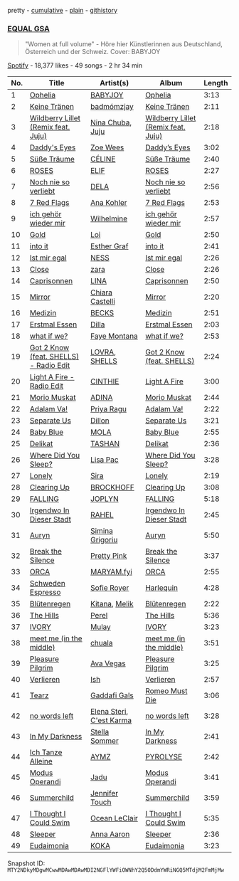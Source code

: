 pretty - [cumulative](/playlists/cumulative/37i9dQZF1DWVA5o3WHL2eG.md) - [plain](/playlists/plain/37i9dQZF1DWVA5o3WHL2eG) - [githistory](https://github.githistory.xyz/mackorone/spotify-playlist-archive/blob/main/playlists/plain/37i9dQZF1DWVA5o3WHL2eG)

### [EQUAL GSA](https://open.spotify.com/playlist/37i9dQZF1DWVA5o3WHL2eG)

> "Women at full volume" \- Höre hier Künstlerinnen aus Deutschland, Österreich und der Schweiz\. Cover: BABYJOY

[Spotify](https://open.spotify.com/user/spotify) - 18,377 likes - 49 songs - 2 hr 34 min

| No. | Title | Artist(s) | Album | Length |
|---|---|---|---|---|
| 1 | [Ophelia](https://open.spotify.com/track/61Np0MhnQO1B1LZGIxxX0d) | [BABYJOY](https://open.spotify.com/artist/2vYWyXs1PJbycPBdTstmHH) | [Ophelia](https://open.spotify.com/album/4GdlYdLbHGvNh48GvwqHdr) | 3:13 |
| 2 | [Keine Tränen](https://open.spotify.com/track/03ClGz3IWepPxLcVlGSC5Q) | [badmómzjay](https://open.spotify.com/artist/7oWrEQO1d3klp0Qrfh7a5h) | [Keine Tränen](https://open.spotify.com/album/6omnE7nYZCSFSkbTFTVSqR) | 2:11 |
| 3 | [Wildberry Lillet \(Remix feat\. Juju\)](https://open.spotify.com/track/1ywM9BP8vzh0Pu1zbnGAfY) | [Nina Chuba](https://open.spotify.com/artist/2kS9NyuATpYwjeB93h24H5), [Juju](https://open.spotify.com/artist/4sg4no0TXdsrM1s4SVUwNF) | [Wildberry Lillet \(Remix feat\. Juju\)](https://open.spotify.com/album/68YT84vuoXApmgcibxxM9v) | 2:18 |
| 4 | [Daddy's Eyes](https://open.spotify.com/track/726mGvnRdaFnW6dmlOqTBu) | [Zoe Wees](https://open.spotify.com/artist/03d2mJXSMtuPI0nIvLnhoS) | [Daddy’s Eyes](https://open.spotify.com/album/1b2RyLbUMkbXb62sVIguvY) | 3:02 |
| 5 | [Süße Träume](https://open.spotify.com/track/37FEXZlxz8OYFiB8sdxkdk) | [CÉLINE](https://open.spotify.com/artist/5ZYOlPpI9FZu2uIPkTB0UA) | [Süße Träume](https://open.spotify.com/album/4S620Fwlk0uQXT3ByjyGSf) | 2:40 |
| 6 | [ROSES](https://open.spotify.com/track/40nvBToL831q0NDFMiunKR) | [ELIF](https://open.spotify.com/artist/65AzRSW0jKSs0WtttEXrOw) | [ROSES](https://open.spotify.com/album/7L4QP4w9OivS4mb0DXUfak) | 2:27 |
| 7 | [Noch nie so verliebt](https://open.spotify.com/track/4xB9CYwtgAmYLQmlcbKSBv) | [DELA](https://open.spotify.com/artist/6o5FwtmyRmdaUqFnfmZ9l8) | [Noch nie so verliebt](https://open.spotify.com/album/1nD5zW99n7LL515gvb3rCo) | 2:56 |
| 8 | [7 Red Flags](https://open.spotify.com/track/3Qs8192k0SX9fSmGQscNBE) | [Ana Kohler](https://open.spotify.com/artist/3dTChZZWzgIDSSeiEb0qLw) | [7 Red Flags](https://open.spotify.com/album/68iV3mBG4ZIrqbWVd8rvc7) | 2:53 |
| 9 | [ich gehör wieder mir](https://open.spotify.com/track/4PpGmzid7fvGFayn8icZRF) | [Wilhelmine](https://open.spotify.com/artist/4f5pBvQZzdOGpFF0pwtUZG) | [ich gehör wieder mir](https://open.spotify.com/album/6Et0Q8bXMXOSChFgXgvvv8) | 2:57 |
| 10 | [Gold](https://open.spotify.com/track/54eE5H6F1HhyM5L4fRLq8s) | [Loi](https://open.spotify.com/artist/574qIjE9UTvfSvtnIrdLaE) | [Gold](https://open.spotify.com/album/6n7xHs8VlA2i9gXFt4DGRC) | 2:50 |
| 11 | [into it](https://open.spotify.com/track/3k5h73ODjtfDufg5pDc5ze) | [Esther Graf](https://open.spotify.com/artist/1FXdfOOisB3d3hfZOjhjID) | [into it](https://open.spotify.com/album/4cLFhHP7yf468yHFERPdh3) | 2:41 |
| 12 | [Ist mir egal](https://open.spotify.com/track/3Be9JyIsyTwbGVsn0610tm) | [NESS](https://open.spotify.com/artist/0860MVRZC3Llgf1mFvnd1R) | [Ist mir egal](https://open.spotify.com/album/0fod53M2zcwQCILNt5MfuQ) | 2:26 |
| 13 | [Close](https://open.spotify.com/track/17750mkCVMegJAI2UeSeR9) | [zara](https://open.spotify.com/artist/3iFa38c2Ig6kXLVx5Yl1YD) | [Close](https://open.spotify.com/album/6gvKYRTLGU3umRpmFdHPGX) | 2:26 |
| 14 | [Caprisonnen](https://open.spotify.com/track/6tcsi9NusBSy1ZeXqRr6LB) | [LINA](https://open.spotify.com/artist/3YPpKFZGAT0O8SJca2Aaj8) | [Caprisonnen](https://open.spotify.com/album/2NZ4wb5YIDDGTTuI7d9NpX) | 2:50 |
| 15 | [Mirror](https://open.spotify.com/track/5YNQEdw7Oh7ALLQ4Jltzg2) | [Chiara Castelli](https://open.spotify.com/artist/6wi2d3tk31DPhUagWLgR33) | [Mirror](https://open.spotify.com/album/6sN1NexZcInVG5scqfgaw0) | 2:20 |
| 16 | [Medizin](https://open.spotify.com/track/1nKKBo5kGMhOY1KHEhz94H) | [BECKS](https://open.spotify.com/artist/7Bk6OavbjEK5gtMvSRns57) | [Medizin](https://open.spotify.com/album/0OjPadk58MsNEhEVRJ7Y8N) | 2:51 |
| 17 | [Erstmal Essen](https://open.spotify.com/track/00SCoeeKghqbYfxHSRV64D) | [Dilla](https://open.spotify.com/artist/17l4XlVVWNktDeJDigQ3HJ) | [Erstmal Essen](https://open.spotify.com/album/14APsRnvqOWgceB3DqwciA) | 2:03 |
| 18 | [what if we?](https://open.spotify.com/track/3bLunJFm0B341fJ2TDQdLE) | [Faye Montana](https://open.spotify.com/artist/2MO6mrqBvHTTlmVk39m31b) | [what if we?](https://open.spotify.com/album/45mEiWk5PgdeQqabD0fQw3) | 2:53 |
| 19 | [Got 2 Know \(feat\. SHELLS\) \- Radio Edit](https://open.spotify.com/track/5dYHeKMZtAgwE1GU1HY7RE) | [LOVRA](https://open.spotify.com/artist/4fIPBdK4awAR1W14u3v1J5), [SHELLS](https://open.spotify.com/artist/1ZwuShKjJItDJez0aDCsxN) | [Got 2 Know \(feat\. SHELLS\)](https://open.spotify.com/album/1hbjC4DD3fy3vvEfczipeX) | 2:24 |
| 20 | [Light A Fire \- Radio Edit](https://open.spotify.com/track/4kWh7JxUrd2FGLbrnMuy8P) | [CINTHIE](https://open.spotify.com/artist/764H8zG8sTf5FPHWHW5bvh) | [Light A Fire](https://open.spotify.com/album/72oWWoZFQWj7gMMLjyIYdl) | 3:00 |
| 21 | [Morio Muskat](https://open.spotify.com/track/574CekDWfeHnXb9Cw8PpLU) | [ADINA](https://open.spotify.com/artist/7vTbiP6c44jIgnQTDfpc4Y) | [Morio Muskat](https://open.spotify.com/album/43fUbOTiqzqzRIz0XkJMNc) | 2:44 |
| 22 | [Adalam Va!](https://open.spotify.com/track/0BJkSAC37xEAJW2a9yTeoq) | [Priya Ragu](https://open.spotify.com/artist/6iZTyHbQWGzpiWoyI0zz9F) | [Adalam Va!](https://open.spotify.com/album/7EfP6nv2SPsU13Da432qIf) | 2:22 |
| 23 | [Separate Us](https://open.spotify.com/track/1OTfGZcyl7Eh5TXaDtLgod) | [Dillon](https://open.spotify.com/artist/6oyGMaD0Kbx3ynXKhzH2wW) | [Separate Us](https://open.spotify.com/album/6XMwkgtX332rhk2tT7CXZz) | 3:21 |
| 24 | [Baby Blue](https://open.spotify.com/track/6JRJGwyd0H8psrKffseilw) | [MOLA](https://open.spotify.com/artist/5Lw7127PMJTsapsC0JZFye) | [Baby Blue](https://open.spotify.com/album/1HJwfNfuif6iPDd30CWXKV) | 2:55 |
| 25 | [Delikat](https://open.spotify.com/track/7jhhp9QvHGDmWPYSMiO04O) | [TASHAN](https://open.spotify.com/artist/5WcbzZ1zwRG5qtwmxXMJCB) | [Delikat](https://open.spotify.com/album/004XfNY0Dw7e6O2aVSJsxO) | 2:36 |
| 26 | [Where Did You Sleep?](https://open.spotify.com/track/0z1lz4gVf6XoACzgev1CQ5) | [Lisa Pac](https://open.spotify.com/artist/2S0EVJD6SOdp3uHsSkZObE) | [Where Did You Sleep?](https://open.spotify.com/album/7m2X0vbsdPF2mUIHDcugYv) | 3:28 |
| 27 | [Lonely](https://open.spotify.com/track/1RB0Rl1FubH49eVPiTJFEX) | [Sira](https://open.spotify.com/artist/57IaP5fMkqnu3M3ib1Vgvs) | [Lonely](https://open.spotify.com/album/5zopm6odq7OHqffTJ02ZzR) | 2:19 |
| 28 | [Clearing Up](https://open.spotify.com/track/1myngwB46MFlfvFsH3Pxmb) | [BROCKHOFF](https://open.spotify.com/artist/5ZeRq1tqf4t8fcdFdjmlQZ) | [Clearing Up](https://open.spotify.com/album/27c9Gmx0vjHxeRtdDWK8Wa) | 3:08 |
| 29 | [FALLING](https://open.spotify.com/track/2Me5ovqaW3PKDYPBlXwq8a) | [JOPLYN](https://open.spotify.com/artist/32Jt1AK733JbFR82hEZ0Ih) | [FALLING](https://open.spotify.com/album/0tHRET0OgupLXVJvqM1oG9) | 5:18 |
| 30 | [Irgendwo In Dieser Stadt](https://open.spotify.com/track/4zpN7E64DLc5oWkYaNnZ6P) | [RAHEL](https://open.spotify.com/artist/0WdihSMgLzyjcNcKsdvJCv) | [Irgendwo In Dieser Stadt](https://open.spotify.com/album/0i2xhfLlTRmKS37YkFyyeR) | 2:45 |
| 31 | [Auryn](https://open.spotify.com/track/6qW39YyjxKzO5wp4JhIcnu) | [Simina Grigoriu](https://open.spotify.com/artist/1PjzNHCXycxUqsP2yqFqhU) | [Auryn](https://open.spotify.com/album/0bzlmX6llFoqRXXLHS0Tvp) | 5:50 |
| 32 | [Break the Silence](https://open.spotify.com/track/4DBngKIiCCir94wcQZZrBk) | [Pretty Pink](https://open.spotify.com/artist/78GHS9zWXcj8tBke222g5N) | [Break the Silence](https://open.spotify.com/album/28DuE84MfA3XYT0LjsSrGW) | 3:37 |
| 33 | [ORCA](https://open.spotify.com/track/09UjGnS0SrbxDxL4yD8ldG) | [MARYAM.fyi](https://open.spotify.com/artist/3XBMpJEVQyZLNKsLI7qri9) | [ORCA](https://open.spotify.com/album/1lPXlaxGjJ985MXLnDOJX7) | 2:55 |
| 34 | [Schweden Espresso](https://open.spotify.com/track/0LokKpZ75o151vBOJpDS8b) | [Sofie Royer](https://open.spotify.com/artist/2P2BXSc0Wxpf10Fpno38rl) | [Harlequin](https://open.spotify.com/album/4KWRSlFGJVcctCYzwyII38) | 4:28 |
| 35 | [Blütenregen](https://open.spotify.com/track/3bMhFzRu1Ys5dmQlFENXgZ) | [Kitana](https://open.spotify.com/artist/1FBJzPfimpHWiTrKDoOwDK), [Melik](https://open.spotify.com/artist/5bCFJw4xliweoLdGOiHrUz) | [Blütenregen](https://open.spotify.com/album/10M7zoyutxjNy5OT2tk3e5) | 2:22 |
| 36 | [The Hills](https://open.spotify.com/track/3ZqHMx75NlTZRsZNZ6xS7a) | [Perel](https://open.spotify.com/artist/5cmqnZNaNDqgcsTOkQUmqB) | [The Hills](https://open.spotify.com/album/6nKFDsf5NNxLdDhhWoeMky) | 5:36 |
| 37 | [IVORY](https://open.spotify.com/track/4lcWhQrM5KAnf9VzlmTdfT) | [Mulay](https://open.spotify.com/artist/6hxUwSTKTLQoKGmKHLle54) | [IVORY](https://open.spotify.com/album/05CPeShC1eH4ZyFTKEo9od) | 3:23 |
| 38 | [meet me \(in the middle\)](https://open.spotify.com/track/1XGC9Ogcp1LqPUSTlmBpK0) | [chuala](https://open.spotify.com/artist/5k2dso94XJEWZhPMmKFznI) | [meet me \(in the middle\)](https://open.spotify.com/album/4qzGdjNjj0QED5GPKw2uiP) | 3:51 |
| 39 | [Pleasure Pilgrim](https://open.spotify.com/track/4fG6h8vkVngqCSF6Dp65BS) | [Ava Vegas](https://open.spotify.com/artist/5ql0vsOE9XzHXwi8xP4yes) | [Pleasure Pilgrim](https://open.spotify.com/album/4IobnsBjhAszwYA3fw4skh) | 3:25 |
| 40 | [Verlieren](https://open.spotify.com/track/2tsWZUMOTJR3wXze5SKW2D) | [Ish](https://open.spotify.com/artist/7nNyZMVQQgGf5UVDcJ52yI) | [Verlieren](https://open.spotify.com/album/4rG1lto3LDuSRdDaD4iAsb) | 2:57 |
| 41 | [Tearz](https://open.spotify.com/track/4SljM2mMcA8t7wqJU1rhye) | [Gaddafi Gals](https://open.spotify.com/artist/0UuEu6YKx0pHwf3ZHd3c0l) | [Romeo Must Die](https://open.spotify.com/album/3EIVFvcT8DPj35kUU4oyXL) | 3:06 |
| 42 | [no words left](https://open.spotify.com/track/3G9LDlf9GULZAtdPKPiCzq) | [Elena Steri](https://open.spotify.com/artist/4AwHWQ8KL6tCUIzL9Du1RA), [C'est Karma](https://open.spotify.com/artist/1vguzZkCrYKOlgHCXldU5t) | [no words left](https://open.spotify.com/album/2R6VG7f5tmlWXfgjFkn8r3) | 3:28 |
| 43 | [In My Darkness](https://open.spotify.com/track/0TWZxbMl9cU0RCal5WsC04) | [Stella Sommer](https://open.spotify.com/artist/0UMFTGT5PJqvSQQFODNtob) | [In My Darkness](https://open.spotify.com/album/0IY4wLUmDh1D6YxSmF0iJ2) | 2:41 |
| 44 | [Ich Tanze Alleine](https://open.spotify.com/track/7rYdtD94gYmpBQpX3G1zo8) | [AYMZ](https://open.spotify.com/artist/7yq3RsSN2IXYprxdcxmp7z) | [PYROLYSE](https://open.spotify.com/album/5SAviVYGk0Koj6TmzahOuE) | 2:42 |
| 45 | [Modus Operandi](https://open.spotify.com/track/3fsmxivK30zcKvM5HMWw1t) | [Jadu](https://open.spotify.com/artist/16gfQaYtf7nxUFhxPqYDou) | [Modus Operandi](https://open.spotify.com/album/025qPoprSggytbSTotIVve) | 3:41 |
| 46 | [Summerchild](https://open.spotify.com/track/0rJs6QGxCdlUwD1LzIxMPF) | [Jennifer Touch](https://open.spotify.com/artist/2RTTomV6iq54PkO0g3KLOO) | [Summerchild](https://open.spotify.com/album/0SUFmKIXuz0BCpUHehkxXs) | 3:59 |
| 47 | [I Thought I Could Swim](https://open.spotify.com/track/0KpBWHG4yujKhnRetYYzzm) | [Ocean LeClair](https://open.spotify.com/artist/4hQNDifeK6gZlaOjK17SSc) | [I Thought I Could Swim](https://open.spotify.com/album/5qMIuw4jSPn3U7AglBvF4X) | 5:35 |
| 48 | [Sleeper](https://open.spotify.com/track/1juBpFSW4cJ4JSiFAJX1lj) | [Anna Aaron](https://open.spotify.com/artist/0yaptyutnlF0rkKBo1K46F) | [Sleeper](https://open.spotify.com/album/4qxeRuGGeFRW7Abh10jPFy) | 2:36 |
| 49 | [Eudaimonia](https://open.spotify.com/track/6IJPIqZEaxPE69gV7HNLH7) | [KOKA](https://open.spotify.com/artist/6YlsQwumQkkbfsADHeYC2m) | [Eudaimonia](https://open.spotify.com/album/3V18CTW9HGUPtQRTMr3BEm) | 3:23 |

Snapshot ID: `MTY2NDkyMDgwMCwwMDAwMDAwMDI2NGFlYWFiOWNhY2Q5ODdmYWRiNGQ5MTdjM2FmMjMw`
